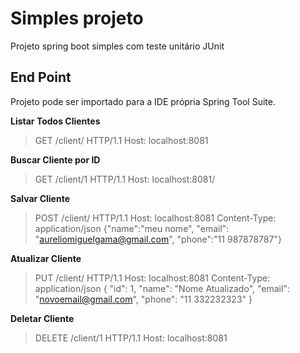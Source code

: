 # Simples projeto
Projeto spring boot simples com teste unitário JUnit


## End Point
Projeto pode ser importado para a IDE própria Spring Tool Suite. 

**Listar Todos Clientes**
> GET /client/ HTTP/1.1
Host: localhost:8081

**Buscar Cliente por ID**
> GET /client/1 HTTP/1.1
Host: localhost:8081/

**Salvar Cliente**
> POST /client/ HTTP/1.1
Host: localhost:8081
Content-Type: application/json
{"name":"meu nome", "email": "aureliomiguelgama@gmail.com", "phone":"11 987878787"}

**Atualizar Cliente**
> PUT /client/ HTTP/1.1
Host: localhost:8081
Content-Type: application/json
{
    "id": 1,
    "name": "Nome Atualizado",
    "email": "novoemail@gmail.com",
    "phone": "11 332232323"
}


**Deletar Cliente**
> DELETE /client/1 HTTP/1.1
Host: localhost:8081

